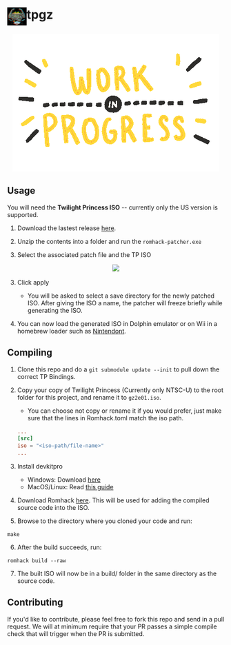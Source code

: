 # <img src="./res/icon.gif" height="42" width="45" align="top"/>tpgz</h1>

<p align="center">
  <img src="./res/giphy.gif?raw=true" />
</p>

## Usage

You will need the **Twilight Princess ISO** -- currently only the US version is supported.

1. Download the lastest release [here]().

2. Unzip the contents into a folder and run the `romhack-patcher.exe`

3. Select the associated patch file and the TP ISO

<p align="center">
  <img src="./res/select_patch.png" />
</p>

3. Click apply

    * You will be asked to select a save directory for the newly patched ISO. After giving the ISO a name, the patcher will freeze briefly while generating the ISO.

4. You can now load the generated ISO in Dolphin emulator or on Wii in a homebrew loader such as [Nintendont](https://github.com/FIX94/Nintendont).

## Compiling

1. Clone this repo and do a `git submodule update --init` to pull down the correct
TP Bindings.

2. Copy your copy of Twilight Princess (Currently only NTSC-U) to the root folder
for this project, and rename it to `gz2e01.iso`.

    - You can choose not copy or rename it if you would prefer, just make sure that the lines in
    Romhack.toml match the iso path.
    ```Toml
    ...
    [src]
    iso = "<iso-path/file-name>"
    ...
    ```
3. Install devkitpro
    - Windows: Download [here](https://github.com/devkitPro/installer/releases)
    - MacOS/Linux: Read [this guide](https://devkitpro.org/wiki/Getting_Started)

4. Download Romhack [here](). This will be used for adding the compiled source code into the ISO.

5. Browse to the directory where you cloned your code and run:
```
make
```

6. After the build succeeds, run:
```
romhack build --raw
```

7. The built ISO will now be in a build/ folder in the same directory as the source code.

## Contributing

If you'd like to contribute, please feel free to fork this repo and send in a pull request. We will at minimum require that your PR passes a simple compile check that will trigger when the PR is submitted.